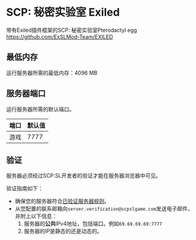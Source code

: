 # SCP: 秘密实验室 Exiled

带有Exiled插件框架的SCP: 秘密实验室Pterodactyl egg <https://github.com/ExSLMod-Team/EXILED>

## 最低内存

运行服务器所需的最低内存：4096 MB

## 服务器端口

运行服务器所需的默认端口。

| 端口    | 默认值 |
|---------|---------|
| 游戏    | 7777    |

## 验证

服务器必须经过SCP:SL开发者的验证才能在服务器浏览器中可见。

验证指南如下：

* 确保您的服务器符合[已验证服务器规则](https://scpslgame.com/Verified_server_rules.pdf)。
* 从您配置的联系邮箱向`server.verification@scpslgame.com`发送电子邮件，并附上以下信息：
  1. 服务器的**公共**IPv4地址，包括端口。例如`69.69.69.69:7777`
  2. 服务器的IP是静态的还是动态的。 